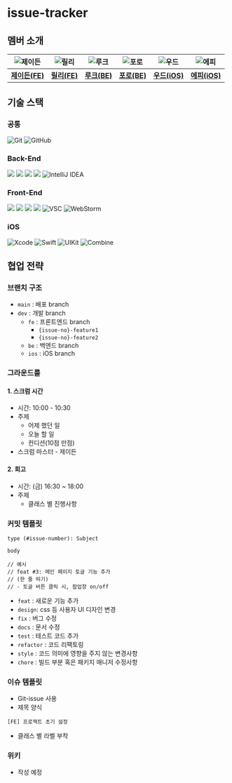 # issue-tracker
   
## 멤버 소개
    
| ![제이든](https://ca.slack-edge.com/T74H5245A-U04G7GJ0P2L-bacfbaf4a8b0-512) | ![릴리](https://ca.slack-edge.com/T74H5245A-U04G792TR7S-523e48733e32-512) | ![루크](https://ca.slack-edge.com/T74H5245A-U04FWAZSZED-3482eadd3837-512) | ![포로](https://ca.slack-edge.com/T74H5245A-U04GE6HKBTJ-08f3100ac358-512) | ![우드](https://ca.slack-edge.com/T74H5245A-U04GHTGGCE4-339eb09b8d0d-512) | ![에피](https://ca.slack-edge.com/T74H5245A-U04FL9VKFDJ-b8cf1a0a5454-512) |
| :-----------------------------------------------------------: | :------------------------------------------------------------: | :----------------------------------------------------------------: | :-----------------------------------------------------------: | :-----------------------------------------------------------: | :-----------------------------------------------------------: |
|        [**제이든(FE)**](https://github.com/JaydenLee1116)         |           [**릴리(FE)**](https://github.com/ahnlook)           |         [**루크(BE)**](https://github.com/acceptor-gyu)         |        [**포로(BE)**](https://github.com/Gwonwoo-Nam)         |        [**우드(iOS)**](https://github.com/dpfdlalfm)         |        [**에피(iOS)**](https://github.com/hyeffie)         |

## 기술 스택

### 공통

![Git](https://img.shields.io/badge/-Git-F05032?style=flat&logo=Git&logoColor=white)
![GitHub](https://img.shields.io/badge/-GitHub-181717?style=flat&logo=GitHub&logoColor=white)

### Back-End

<img src="https://img.shields.io/badge/Java-007396?style=flat&logo=Java&logoColor=white"/> <img src="https://img.shields.io/badge/SpringBoot-6DB33F?style=flat&logo=SpringBoot&logoColor=white"/> <img src="https://img.shields.io/badge/AWS-FA7343?style=flat&logo=AmazonAWS&logoColor=white"/> <img src="https://img.shields.io/badge/MySQL-4479A1?style=flat&logo=MySQL&logoColor=white"/> ![IntelliJ IDEA](https://img.shields.io/badge/-IntelliJ%20IDEA-FF3850?style=flat&logo=IntelliJ%20IDEA&logoColor=white)


### Front-End

<img src="https://img.shields.io/badge/Typescript-3178C6?style=flat&logo=TypeScript&logoColor=white"/> <img src="https://img.shields.io/badge/React-61DAFB?style=flat&logo=React&logoColor=white"/> <img src="https://img.shields.io/badge/-Tailwind-38B2AC?style=flat&logo=Tailwind%20CSS&logoColor=white"/> <img src="https://img.shields.io/badge/-Storybook-FF4785?style=flat&logo=Storybook&logoColor=white"/> ![VSC](https://img.shields.io/badge/-Visual%20Studio%20Code-007ACC?style=flat&logo=Visual%20Studio%20Code&logoColor=white) ![WebStorm](https://img.shields.io/badge/-WebStorm-00A3E0?style=flat&logo=WebStorm&logoColor=white)



### iOS

![Xcode](https://img.shields.io/badge/-Xcode-1575F9?style=flat&logo=Xcode&logoColor=white)
![Swift](https://img.shields.io/badge/-Swift-FA7343?style=flat&logo=Swift&logoColor=white)
![UIKit](https://img.shields.io/badge/-UIKit-00599C?style=flat&logo=UIKit&logoColor=white)
![Combine](https://img.shields.io/badge/-Combine-FF7B17?style=flat&logo=Swift&logoColor=white)

## 협업 전략

### 브랜치 구조

- `main` : 배포 branch
- `dev` : 개발 branch
  - `fe` : 프론트엔드 branch
    - `{issue-no}-feature1`
    - `{issue-no}-feature2`
  - `be` : 백엔드 branch
  - `ios` : iOS branch

### 그라운드룰

#### 1. 스크럼 시간

- 시간: 10:00 - 10:30
- 주제
  - 어제 했던 일
  - 오늘 할 일
  - 컨디션(10점 만점)
- 스크럼 마스터 - 제이든

#### 2. 회고

- 시간: (금) 16:30 ~ 18:00
- 주제
  - 클래스 별 진행사항

### 커밋 템플릿

```
type (#issue-number): Subject

body

// 예시
// feat #3: 메인 페이지 토글 기능 추가
// (한 줄 띄기)
// - 토글 버튼 클릭 시, 팝업창 on/off
```

- `feat` : 새로운 기능 추가
- `design`: css 등 사용자 UI 디자인 변경
- `fix` : 버그 수정
- `docs` : 문서 수정
- `test` : 테스트 코드 추가
- `refactor` : 코드 리팩토링
- `style` : 코드 의미에 영향을 주지 않는 변경사항
- `chore` : 빌드 부분 혹은 패키지 매니저 수정사항

### 이슈 템플릿

- Git-issue 사용
- 제목 양식
```
[FE] 프로젝트 초기 설정
```
- 클래스 별 라벨 부착

### 위키

- 작성 예정
